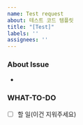 ```yaml
---
name: Test request
about: 테스트 코드 템플릿
title: "[Test]"
labels: ''
assignees: ''
---
```


### About Issue
<!-- 어떤 테스트 코드를 작성할 것인가 -->
- 

### WHAT-TO-DO
<!-- 진행할 작업을 나열하며 할 일을 정확히 파악합니다. -->
- [ ] 할 일(이건 지워주세요)